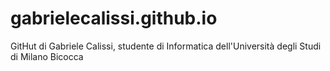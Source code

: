# gabrielecalissi.github.io

GitHut di Gabriele Calissi, studente di Informatica dell'Università degli Studi di Milano Bicocca
